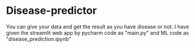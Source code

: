 # Disease-predictor
You can give your data and get the result as you have disease or not. 
I have given the streamlit web app by pycharm code as "main.py" and ML code as "disease_prediction.ipynb"
 
